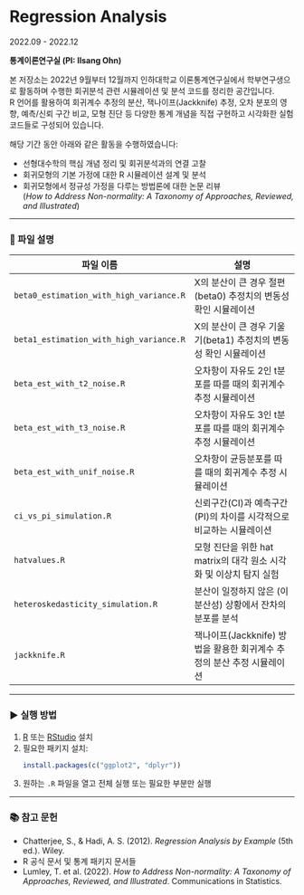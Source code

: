 # Regression Analysis
2022.09 - 2022.12  

**통계이론연구실 (PI: Ilsang Ohn)**

본 저장소는 2022년 9월부터 12월까지 인하대학교 이론통계연구실에서 학부연구생으로 활동하며 수행한 회귀분석 관련 시뮬레이션 및 분석 코드를 정리한 공간입니다.  
R 언어를 활용하여 회귀계수 추정의 분산, 잭나이프(Jackknife) 추정, 오차 분포의 영향, 예측/신뢰 구간 비교, 모형 진단 등 다양한 통계 개념을 직접 구현하고 시각화한 실험 코드들로 구성되어 있습니다.

해당 기간 동안 아래와 같은 활동을 수행하였습니다:

- 선형대수학의 핵심 개념 정리 및 회귀분석과의 연결 고찰
- 회귀모형의 기본 가정에 대한 R 시뮬레이션 설계 및 분석
- 회귀모형에서 정규성 가정을 다루는 방법론에 대한 논문 리뷰  
  (*How to Address Non-normality: A Taxonomy of Approaches, Reviewed, and Illustrated*)


---

### 📁 파일 설명
| 파일 이름 | 설명 |
|-----------|------|
| `beta0_estimation_with_high_variance.R` | X의 분산이 큰 경우 절편(beta0) 추정치의 변동성 확인 시뮬레이션 |
| `beta1_estimation_with_high_variance.R` | X의 분산이 큰 경우 기울기(beta1) 추정치의 변동성 확인 시뮬레이션 |
| `beta_est_with_t2_noise.R` | 오차항이 자유도 2인 t분포를 따를 때의 회귀계수 추정 시뮬레이션 |
| `beta_est_with_t3_noise.R` | 오차항이 자유도 3인 t분포를 따를 때의 회귀계수 추정 시뮬레이션 |
| `beta_est_with_unif_noise.R` | 오차항이 균등분포를 따를 때의 회귀계수 추정 시뮬레이션 |
| `ci_vs_pi_simulation.R` | 신뢰구간(CI)과 예측구간(PI)의 차이를 시각적으로 비교하는 시뮬레이션 |
| `hatvalues.R` | 모형 진단을 위한 hat matrix의 대각 원소 시각화 및 이상치 탐지 실험 |
| `heteroskedasticity_simulation.R` | 분산이 일정하지 않은 (이분산성) 상황에서 잔차의 분포를 분석 |
| `jackknife.R` | 잭나이프(Jackknife) 방법을 활용한 회귀계수 추정의 분산 추정 시뮬레이션 |

---

### ▶️ 실행 방법

1. [R](https://cran.r-project.org/) 또는 [RStudio](https://posit.co/download/rstudio-desktop/) 설치
2. 필요한 패키지 설치:
    ```r
    install.packages(c("ggplot2", "dplyr"))
    ```
3. 원하는 `.R` 파일을 열고 전체 실행 또는 필요한 부분만 실행

---

### 📚 참고 문헌

- Chatterjee, S., & Hadi, A. S. (2012). *Regression Analysis by Example* (5th ed.). Wiley.
- R 공식 문서 및 통계 패키지 문서들
- Lumley, T. et al. (2022). *How to Address Non-normality: A Taxonomy of Approaches, Reviewed, and Illustrated*. Communications in Statistics.


